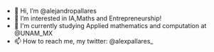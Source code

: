 - 👋 Hi, I’m @alejandropallares
- 👀 I’m interested in IA,Maths and Entrepreneurship! 
- 🌱 I'm currently studying Applied mathematics and computation at @UNAM_MX
- 📫 How to reach me, my twitter: @alexpallares_

<!---
alejandropallares/alejandropallares is a ✨ special ✨ repository because its `README.md` (this file) appears on your GitHub profile.
You can click the Preview link to take a look at your changes.
--->
